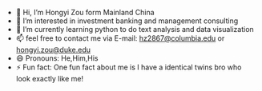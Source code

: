 - 👋 Hi, I’m Hongyi Zou form Mainland China
- 👀 I’m interested in investment banking and management consulting 
- 🌱 I’m currently learning python to do text analysis and data visualization
- 📫 feel free to contact me via E-mail: hz2867@columbia.edu or hongyi.zou@duke.edu
- 😄 Pronouns: He,Him,His
- ⚡ Fun fact: One fun fact about me is I have a identical twins bro who look exactly like me!

<!---
hz2867/hz2867 is a ✨ special ✨ repository because its `README.md` (this file) appears on your GitHub profile.
You can click the Preview link to take a look at your changes.
--->
